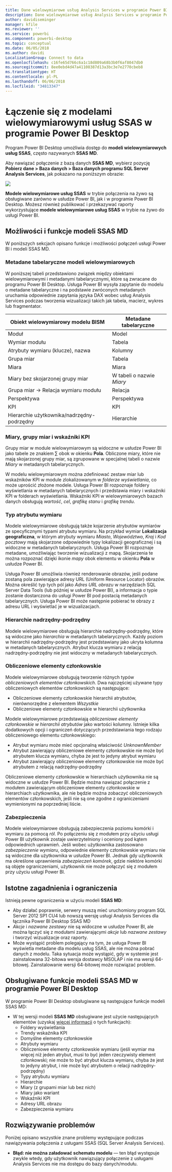 ```yaml
---
title: Dane wielowymiarowe usług Analysis Services w programie Power BI Desktop
description: Dane wielowymiarowe usług Analysis Services w programie Power BI Desktop
author: davidiseminger
manager: kfile
ms.reviewer: ''
ms.service: powerbi
ms.component: powerbi-desktop
ms.topic: conceptual
ms.date: 06/05/2018
ms.author: davidi
LocalizationGroup: Connect to data
ms.openlocfilehash: c16fe65d766c6a1c18d809a68b3b0f6af8047db0
ms.sourcegitcommit: 8ee0ebd4d47a41108387d13a3bc3e7e2770cbeb8
ms.translationtype: HT
ms.contentlocale: pl-PL
ms.lasthandoff: 06/06/2018
ms.locfileid: "34813347"
---
```

# <a name="connect-to-ssas-multidimensional-models-in-power-bi-desktop"></a>Łączenie się z modelami wielowymiarowymi usług SSAS w programie Power BI Desktop
Program Power BI Desktop umożliwia dostęp do **modeli wielowymiarowych usług SSAS**, często nazywanych **SSAS MD**.

Aby nawiązać połączenie z bazą danych **SSAS MD**, wybierz pozycję **Pobierz dane &gt; Baza danych &gt; Baza danych programu SQL Server Analysis Services**, jak pokazano na poniższym obrazie:

![](media/desktop-ssas-multidimensional/ssas-multidimensional-2.png)

**Modele wielowymiarowe usług SSAS** w trybie połączenia na żywo są obsługiwane zarówno w usłudze Power BI, jak i w programie Power BI Desktop. Możesz również publikować i przekazywać raporty wykorzystujące **modele wielowymiarowe usług SSAS** w trybie na żywo do usługi Power BI.

## <a name="capabilities-and-features-of-ssas-md"></a>Możliwości i funkcje modeli SSAS MD
W poniższych sekcjach opisano funkcje i możliwości połączeń usługi Power BI i modeli SSAS MD.

### <a name="tabular-metadata-of-multidimensional-models"></a>Metadane tabelaryczne modeli wielowymiarowych
W poniższej tabeli przedstawiono związek między obiektami wielowymiarowymi i metadanymi tabelarycznymi, które są zwracane do programu Power BI Desktop. Usługa Power BI wysyła zapytanie do modelu o metadane tabelaryczne i na podstawie zwróconych metadanych uruchamia odpowiednie zapytania języka DAX wobec usług Analysis Services podczas tworzenia wizualizacji takich jak tabela, macierz, wykres lub fragmentator.

| Obiekt wielowymiarowy modelu BISM | Metadane tabelaryczne |
| --- | --- |
| Moduł |Model |
| Wymiar modułu |Tabela |
| Atrybuty wymiaru (klucze), nazwa |Kolumny |
| Grupa miar |Tabela |
| Miara |Miara |
| Miary bez skojarzonej grupy miar |W tabeli o nazwie *Miary* |
| Grupa miar -> Relacja wymiaru modułu |Relacja |
| Perspektywa |Perspektywa |
| KPI |KPI |
| Hierarchie użytkownika/nadrzędny-podrzędny |Hierarchie |

### <a name="measures-measure-groups-and-kpis"></a>Miary, grupy miar i wskaźniki KPI
Grupy miar w module wielowymiarowym są widoczne w usłudze Power BI jako tabele ze znakiem ∑ obok w okienku **Pola**. Obliczone miary, które nie mają skojarzonej grupy miar, są zgrupowane w specjalnej tabeli o nazwie *Miary* w metadanych tabelarycznych.

W modelu wielowymiarowym można zdefiniować zestaw miar lub wskaźników KPI w module zlokalizowanym w *folderze wyświetlania*, co może uprościć złożone modele. Usługa Power BI rozpoznaje foldery wyświetlania w metadanych tabelarycznych i przedstawia miary i wskaźniki KPI w folderach wyświetlania. Wskaźniki KPI w wielowymiarowych bazach danych obsługują *wartość*, *cel*, *grafikę stanu* i *grafikę trendu*.

### <a name="dimension-attribute-type"></a>Typ atrybutu wymiaru
Modele wielowymiarowe obsługują także kojarzenie atrybutów wymiarów ze specyficznymi typami atrybutu wymiaru. Na przykład wymiar **Lokalizacja geograficzna**, w którym atrybuty wymiaru *Miasto*, *Województwo*, *Kraj* i *Kod pocztowy* mają skojarzone odpowiednie typy lokalizacji geograficznej i są widoczne w metadanych tabelarycznych. Usługa Power BI rozpoznaje metadane, umożliwiając tworzenie wizualizacji z mapą. Skojarzenia te można rozpoznać dzięki ikonie *mapy* obok elementu w okienku **Pola** w usłudze Power BI.

Usługa Power BI umożliwia również renderowanie obrazów, jeśli podane zostaną pola zawierające adresy URL (Uniform Resource Locator) obrazów. Można określić typ tych pól jako *Adres URL obrazu* w narzędziach SQL Server Data Tools (lub później w usłudze Power BI), a informacja o typie zostanie dostarczona do usługi Power BI pod postacią metadanych tabelarycznych. Usługa Power BI może następnie pobierać te obrazy z adresu URL i wyświetlać je w wizualizacjach.

### <a name="parent-child-hierarchies"></a>Hierarchie nadrzędny-podrzędny
Modele wielowymiarowe obsługują hierarchie nadrzędny-podrzędny, które są widoczne jako *hierarchia* w metadanych tabelarycznych. Każdy poziom w hierarchii nadrzędny-podrzędny jest przedstawiany jako ukryta kolumna w metadanych tabelarycznych. Atrybut klucza wymiaru z relacją nadrzędny-podrzędny nie jest widoczny w metadanych tabelarycznych.

### <a name="dimension-calculated-members"></a>Obliczeniowe elementy członkowskie
Modele wielowymiarowe obsługują tworzenie różnych typów *obliczeniowych elementów członkowskich*. Dwa najczęściej używane typy obliczeniowych elementów członkowskich są następujące:

* Obliczeniowe elementy członkowskie hierarchii atrybutów, nierównorzędne z elementem *Wszystkie*
* Obliczeniowe elementy członkowskie w hierarchii użytkownika

Modele wielowymiarowe przedstawiają *obliczeniowe elementy członkowskie w hierarchii atrybutów* jako wartości kolumny. Istnieje kilka dodatkowych opcji i ograniczeń dotyczących przedstawiania tego rodzaju obliczeniowego elementu członkowskiego:

* Atrybut wymiaru może mieć opcjonalną właściwość *UnknownMember*
* Atrybut zawierający obliczeniowe elementy członkowskie nie może być atrybutem klucza wymiaru, chyba że jest to jedyny atrybut wymiaru
* Atrybut zawierający obliczeniowe elementy członkowskie nie może być atrybutem z relacją nadrzędny-podrzędny

Obliczeniowe elementy członkowskie w hierarchiach użytkownika nie są widoczne w usłudze Power BI. Będzie można nawiązać połączenie z modułem zawierającym obliczeniowe elementy członkowskie w hierarchiach użytkownika, ale nie będzie można zobaczyć obliczeniowych elementów członkowskich, jeśli nie są one zgodne z ograniczeniami wymienionymi na poprzedniej liście.

### <a name="security"></a>Zabezpieczenia
Modele wielowymiarowe obsługują zabezpieczenia poziomu komórki i wymiaru za pomocą *ról*. Po połączeniu się z modułem przy użyciu usługi Power BI użytkownik zostaje uwierzytelniony i oceniony pod kątem odpowiednich uprawnień. Jeśli wobec użytkownika zastosowano *zabezpieczenie wymiaru*, odpowiednie elementy członkowskie wymiaru nie są widoczne dla użytkownika w usłudze Power BI. Jednak gdy użytkownik ma określone uprawnienia *zabezpieczeń komórek*, gdzie niektóre komórki są objęte ograniczeniami, użytkownik nie może połączyć się z modułem przy użyciu usługi Power BI.

## <a name="considerations-and-limitations"></a>Istotne zagadnienia i ograniczenia
Istnieją pewne ograniczenia w użyciu modeli **SSAS MD**:

* Aby działać poprawnie, serwery muszą mieć uruchomiony program SQL Server 2012 SP1 CU4 lub nowszą wersję usługi Analysis Services dla łącznika Power BI Desktop SSAS MD
* *Akcje* i *nazwane zestawy* nie są widoczne w usłudze Power BI, ale można łączyć się z modułami zawierającymi *akcje* lub *nazwane zestawy* i tworzyć wizualizacje oraz raporty.
* Może wystąpić problem polegający na tym, że usługa Power BI wyświetla metadane dla modelu usług SSAS, ale nie można pobrać danych z modelu. Taka sytuacja może wystąpić, gdy w systemie jest zainstalowana 32-bitowa wersja dostawcy MSOLAP i nie ma wersji 64-bitowej. Zainstalowanie wersji 64-bitowej może rozwiązać problem.

## <a name="supported-features-of-ssas-md-in-power-bi-desktop"></a>Obsługiwane funkcje modeli SSAS MD w programie Power BI Desktop
W programie Power BI Desktop obsługiwane są następujące funkcje modeli SSAS MD:

* W tej wersji modeli **SSAS MD** obsługiwane jest użycie następujących elementów (uzyskaj [więcej informacji](https://msdn.microsoft.com/library/jj969574.aspx) o tych funkcjach):
  * Foldery wyświetlania
  * Trendy wskaźnika KPI
  * Domyślne elementy członkowskie
  * Atrybuty wymiaru
  * Obliczeniowe elementy członkowskie wymiaru (jeśli wymiar ma więcej niż jeden atrybut, musi to być jeden rzeczywisty element członkowski; nie może to być atrybut klucza wymiaru, chyba że jest to jedyny atrybut, i nie może być atrybutem o relacji nadrzędny-podrzędny)
  * Typy atrybutu wymiaru
  * Hierarchie
  * Miary (z grupami miar lub bez nich)
  * Miary jako wariant
  * Wskaźniki KPI
  * Adresy URL obrazu
  * Zabezpieczenia wymiaru

## <a name="troubleshooting"></a>Rozwiązywanie problemów 
Poniżej opisano wszystkie znane problemy występujące podczas nawiązywania połączenia z usługami SSAS (SQL Server Analysis Services). 

* **Błąd: nie można załadować schematu modelu** — ten błąd występuje zwykle wtedy, gdy użytkownik nawiązujący połączenie z usługami Analysis Services nie ma dostępu do bazy danych/modułu.
